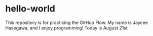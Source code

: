 # hello-world
This repository is for practicing the GitHub Flow.
My name is Jaycee Hasegawa, and I enjoy programming!
Today is August 21st